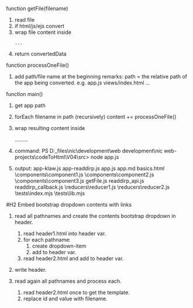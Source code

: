 
function getFile(filename)
1. read file
2. if html/js/ejs convert
3. wrap file content inside <pre><code class="language-XXXXX">...</code></pre>
4. return convertedData

function processOneFile()
1. add path/file name at the beginning
    remarks:
    path = the relative path of the app being converted.
    e.g.
    app.js
    views/index.html
    ...

function main()
1. get app path
2. forEach filename in path (recursively)
    content += processOneFile()
3. wrap resulting content inside
    <html>...<head>...<body>...

1. command:  PS D:\_files\nic\development\web development\nic web-projects\codeToHtml\V04\src> node app.js
2. output:
        app-klaw.js
        app-readdirp.js
        app.js
        app.md
        basics.html
        \components\component1.js
        \components\component2.js
        \components\component3.js
        getFile.js
        readdirp_api.js
        readdirp_callback.js
        \reducers\reducer1.js
        \reducers\reducer2.js
        \tests\index.mjs
        \tests\lib.mjs

#H2 Embed bootstrap dropdown contents with links
1. read all pathnames and create the contents bootstrap dropdown in header.
    1. read header1.html into header var.
    2. for each pathname:
        1. create dropdown-item
        2. add to header var.
    3. read header2.html and add to header var.

2. write header.

3. read again all pathnames and process each.
    1. read header2.html once to get the template.
    2. replace id and value with filename.
